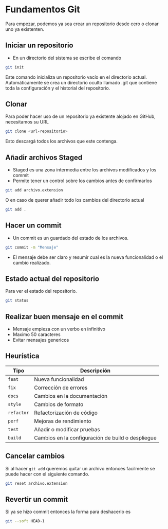# Fundamentos Git 
Para empezar, podemos ya sea crear un repositorio desde cero o clonar uno ya existenten.
## Iniciar un repositorio
+ En un directorio del sistema se escribe el comando
```bash
git init
```
Este comando inicializa un repositorio vacío en el directorio actual. Automáticamente se crea un directorio oculto llamado .git que contiene toda la configuración y el historial del repositorio.


## Clonar
Para poder hacer uso de un repositorio ya existente alojado en GitHub, necesitamos su URL
```bash
git clone <url-repositorio>
```
Esto descargá todos los archivos que este contenga.

## Añadir archivos Staged
+ Staged es una zona intermedia entre los archivos modificados y los commit
+ Permite tener un control sobre los cambios antes de confirmarlos
```bash
git add archivo.extension
```
O en caso de querer añadir todo los cambios del directorio actual

```bash
git add .
```
## Hacer un commit
+ Un commit es un guardado del estado de los archivos. 
```bash
git commit -m "Mensaje"
```
+ El mensaje debe ser claro y resumir cual es la nueva funcionalidad o el cambio realizado.
## Estado actual del repositorio
Para ver el estado del repositorio.
```bash
git status
```


## Realizar buen mensaje en el commit
+ Mensaje empieza con un verbo en infinitivo
+ Maximo 50 caracteres 
+ Evitar mensajes genericos
## Heurística 
| Tipo       | Descripción                                             |
| ---------- | ------------------------------------------------------- |
| `feat`     | Nueva funcionalidad                                     |
| `fix`      | Corrección de errores                                   |
| `docs`     | Cambios en la documentación                             |
| `style`    | Cambios de formato                                      |
| `refactor` | Refactorización de código                               |
| `perf`     | Mejoras de rendimiento                                  |
| `test`     | Añadir o modificar pruebas                              |
| `build`    | Cambios en la configuración de build o despliegue       |


## Cancelar cambios
Si al hacer `git add` queremos quitar un archivo entonces facilmente se puede hacer con el siguiente comando.
```bash
git reset archivo.extension
```
## Revertir un commit
Si ya se hizo commit entonces la forma para deshacerlo es
```bash
git --soft HEAD~1
```




